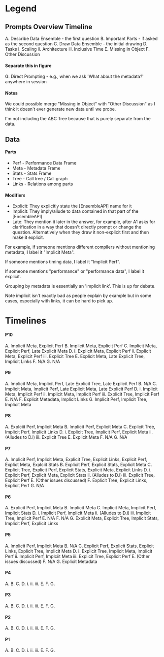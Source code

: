 

Legend
======

## Prompts Overview Timeline

A. Describe Data Ensemble - the first question
B. Important Parts - if asked as the second question
C. Draw Data Ensemble - the initial drawing
D. Tasks
  i. Scaling
  ii. Architecture
  iii. Inclusive Time
E. Missing in Object 
F. Other Discussion


#### Separate this in figure

G. Direct Prompting - e.g., when we ask 'What about the metadata?' anywhere in
session

#### Notes

We could possible merge "Missing in Object" with "Other Discussion" as I think
it doesn't ever generate new data until we probe.

I'm not including the ABC Tree because that is purely separate from the data.


## Data


#### Parts

- Perf - Performance Data Frame
- Meta - Metadata Frame
- Stats - Stats Frame
- Tree - Call tree / Call graph
- Links - Relations among parts

#### Modifiers

- Explicit: They explicitly state the [EnsembleAPI] name for it
- Implicit: They imply/allude to data contained in that part of the
  [EnsembleAPI]
- Late: They mention it later in the answer, for example, after A1 asks for
  clarification in a way that doesn't directly prompt or change the question.
Alternatively when they draw it non-explicit first and then make it explicit.

For example, if someone mentions different compilers without mentioning
metadata, I label it "Implicit Meta". 

If someone mentions timing data, I label it "Implicit Perf".

If someone mentions "performance" or "performance data", I label it explicit.

Grouping by metadata is essentially an 'implicit link'. This is up for debate.

Note implicit isn't exactly bad as people explain by example but in some
cases, especially with links, it can be hard to pick up.


Timelines
=========


#### P10

A. Implicit Meta, Explicit Perf
B. Implicit Meta, Explicit Perf
C. Implicit Meta, Explicit Perf, Late Explicit Meta
D. 
  i. Explicit Meta, Explicit Perf
  ii. Explicit Meta, Explicit Perf
  iii. Explicit Tree
E. Explicit Meta, Late Explicit Tree, Implicit Links
F. N/A
G. N/A


#### P9

A. Implicit Meta, Implicit Perf, Late Explicit Tree, Late Explicit Perf
B. N/A
C. Implicit Meta, Implicit Perf, Late Explicit Meta, Late Explicit Perf
D. 
  i. Implicit Meta, Implicit Perf
  ii. Implicit Meta, Implicit Perf
  iii. Explicit Tree, Implicit Perf
E. N/A
F. Explicit Metadata, Implicit Links
G. Implicit Perf, Implicit Tree, Implicit Meta


#### P8

A. Explciit Perf, Implicit Meta
B. Implicit Perf, Explicit Meta
C. Explicit Tree, Implicit Perf, Implicit Links
D. 
  i. Explicit Tree, Implicit Perf, Explicit Meta
  ii. (Alludes to D.i)
  iii. Explicit Tree
E. Explicit Meta
F. N/A
G. N/A

#### P7

A. Implicit Perf, Implicit Meta, Explicit Tree, Explicit Links, Explicit Perf, Explict Meta, Explciit Stats
B. Explicit Perf, Explicit Stats, Explicit Meta
C. Explicit Tree, Explicit Perf, Explicit Stats, Explicit Meta, Explicit Links
D.
  i. Explicit Perf, Explicit Meta, Explicit Stats
  ii. (Alludes to D.i)
  iii. Explicit Tree, Explicit Perf
E. (Other issues discussed)
F. Explicit Tree, Explicit Links, Explicit Perf 
G. N/A

#### P6

A. Explicit Perf, Implicit Meta
B. Implicit Meta
C. Implicit Meta, Implicit Perf, Implicit Stats
D.
  i. Implicit Perf, Implicit Meta
  ii. (Alludes to D.i)
  iii. Implicit Tree, Implicit Perf
E. N/A
F. N/A
G. Explicit Meta, Explicit Tree, Implicit Stats, Implicit Perf, Explicit Links

#### P5

A. Implicit Perf, Implicit Meta
B. N/A
C. Explicit Perf, Explicit Stats, Explicit Links, Explicit Tree, Implicit Meta
D.
  i. Explicit Tree, Implicit Meta, Implicit Perf
  ii. Implicit Perf, Implciit Meta
  iii. Explicit Tree, Explicit Perf
E. (Other issues discussed)
F. N/A
G. Explicit Metadata

#### P4

A.
B.
C.
D.
  i.
  ii.
  iii.
E.
F.
G.

#### P3

A.
B.
C.
D.
  i.
  ii.
  iii.
E.
F.
G.

#### P2

A.
B.
C.
D.
  i.
  ii.
  iii.
E.
F.
G.

#### P1

A.
B.
C.
D.
  i.
  ii.
  iii.
E.
F.
G.

